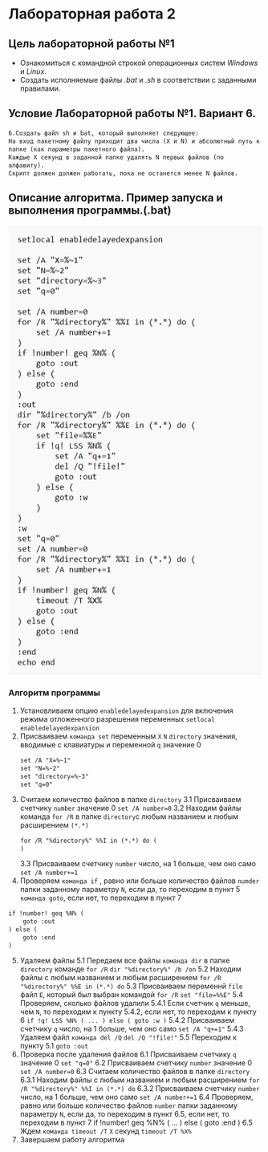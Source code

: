 # Лабораторная работа 2
## Цель лабораторной работы №1

- Ознакомиться с командной строкой операционных систем _Windows_ и _Linux_.
- Создать исполняемые файлы _.bat_ и _.sh_ в соответствии с заданными правилами.

## Условие Лабораторной работы №1. Вариант 6.

```
6.Создать файл sh и bat, который выполняет следующее:
На вход пакетному файлу приходит два числа (X и N) и абсолютный путь к папке (как параметры пакетного файла).
Каждые X секунд в заданной папке удалять N первых файлов (по алфавиту).
Скрипт должен должен работать, пока не останется менее N файлов.
```
## Описание алгоритма. Пример запуска и выполнения программы.(.bat)

![image](pictures/bat.png)

### Алгоритм программы

1. Установливаем опцию `enabledelayedexpansion` для включения режима отложенного разрешения переменных
   `setlocal enabledelayedexpansion`
2. Присваиваем `команда set` переменным `X` `N` `directory` значения, вводимые с клавиатуры и переменной `q` значение 0
   ```
   set /A "X=%~1"
   set "N=%~2"
   set "directory=%~3"
   set "q=0"
   ```
3. Считаем количество файлов в папке `directory`
   3.1 Присваиваем счетчику `number` значение 0
   `set /A number=0`
   3.2 Находим файлы команда `for /R` в папке `directory`с любым названием и любым расширением `(*.*)`
   ```
   for /R "%directory%" %%I in (*.*) do (
   )
   ```
   3.3 Присваиваем счетчику `number` число, на 1 больше, чем оно само
   `set /A number+=1`
4. Проверяем `команда if` , равно или больше количество файлов `numder` папки заданному параметру `N`, если да, то переходим в пункт 5 `команда goto`, если нет, то переходим в пункт 7
```
if !number! geq %N% (
    goto :out
) else (
    goto :end
)
```
5. Удаляем файлы
   5.1 Передаем все файлы `команда dir` в папке `directory` команде `for /R`
   `dir "%directory%" /b /on`
   5.2 Находим файлы с любым названием и любым расширением
   `for /R "%directory%" %%E in (*.*) do`
   5.3 Присваиваем переменнй `file` файл `E`, который был выбран командой `for /R`
   `set "file=%%E"`
   5.4 Проверяем, сколько файлов удалили
       5.4.1 Если счетчик `q` меньше, чем `N`, то переходим к пункту 5.4.2, если нет, то переходим к пункту 6
       ```
       if !q! LSS %N% (
       ...
       ) else (
        goto :w
       )
       ```
       5.4.2 Присваиваем счетчику `q` число, на 1 больше, чем оно само
       `set /A "q+=1"`
       5.4.3 Удаляем файл `команда del /Q`
       `del /Q "!file!"`
       5.5 Переходим к пункту 5.1
       `goto :out`
6. Проверка после удаления файлов
   6.1 Присваиваем счетчику `q` значение 0
   `set "q=0"`
   6.2 Присваиваем счетчику `number` значение 0
   `set /A number=0`
   6.3 Считаем количество файлов в папке `directory`
       6.3.1 Находим файлы с любым названием и любым расширением
       `for /R "%directory%" %%I in (*.*) do`
       6.3.2 Присваиваем счетчику `number` число, на 1 больше, чем оно само
       `set /A number+=1`
   6.4 Проверяем, равно или больше количество файлов `number` папки заданному параметру `N`, если да, то переходим в пункт 6.5, если нет, то переходим в пункт 7
   if !number! geq %N% (
    ...
    ) else (
    goto :end
    )
   6.5 Ждем `команда timeout /T` `X` секунд
   `timeout /T %X%`
7. Завершаем работу алгоритма  

